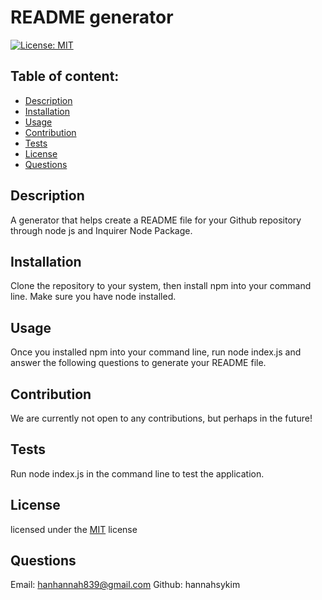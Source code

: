 
  # README generator

  [![License: MIT](https://img.shields.io/badge/License-MIT-yellow.svg)](https://opensource.org/licenses/MIT)

  ## Table of content: 
  - [Description](#description)
  - [Installation](#installation)
  - [Usage](#usage)
  - [Contribution](#contribution)
  - [Tests](#tests)
  - [License](#license)
  - [Questions](#questions)

  ## Description <a id="description"></a>
  A generator that helps create a README file for your Github repository through node js and Inquirer Node Package.
  ## Installation <a id="installation"></a>
  Clone the repository to your system, then install npm into your command line. Make sure you have node installed.
  ## Usage <a id="usage"></a>
  Once you installed npm into your command line, run node index.js and answer the following questions to generate your README file.
  ## Contribution <a id="contribution"></a>
  We are currently not open to any contributions, but perhaps in the future!
  ## Tests <a id="tests"></a>
  Run node index.js in the command line to test the application.
  ## License <a id="license"></a>
  licensed under the [MIT](https://opensource.org/licenses/MIT) license
  ## Questions <a id="questions"></a>
  Email: hanhannah839@gmail.com
  Github: hannahsykim
  
    